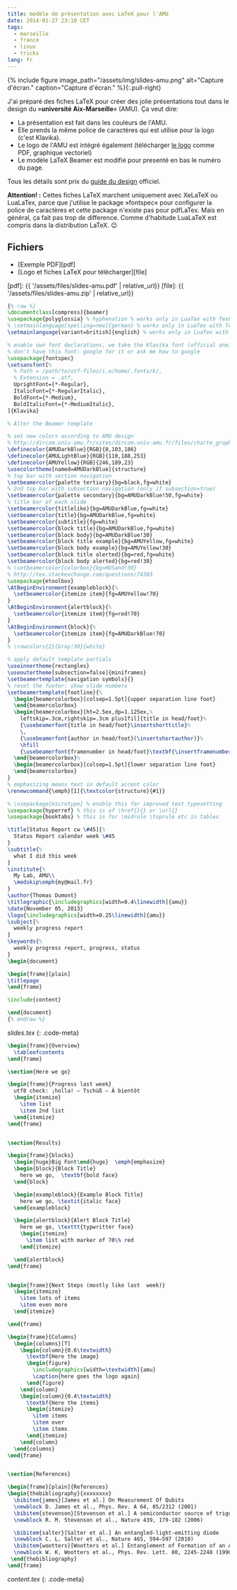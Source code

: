 ```yaml
---
title: modèle de présentation avec LaTeX pour l'AMU
date: 2014-01-27 23:10 CET
tags:
  - marseille
  - france
  - linux
  - tricks
lang: fr
---
```

{% include figure image_path="/assets/img/slides-amu.png" alt="Capture d'écran." caption="Capture d'écran." %}{:.pull-right}

J'ai préparé des fiches LaTeX pour créer des jolie présentations tout dans le
design du »**université Aix-Marseille**« (AMU). Ça veut dire:

 * La présentation est fait dans les couleurs de l'AMU.
 * Elle prends la même police de caractères qui est utilise pour la logo (c'est Klavika).
 * Le logo de l'AMU est intégré également (télécharger [le logo] comme PDF, graphique vectoriel)
 * Le modèle LaTeX Beamer est modifié pour presenté en bas le numéro du page.

Tous les détails sont prix du [guide du design] officiel.

**Attention! :** Cettes fiches LaTeX marchent uniquement avec XeLaTeX ou LuaLaTex,
parce que j'utilise le package »fontspec« pour configurer la police de caractères
et cette package n'existe pas pour pdfLaTex. Mais en général, ça fait pas trop
de difference. Comme d'habitude LuaLaTeX est compris dans la distribution LaTeX. :wink:

[le logo]: http://dircom.univ-amu.fr/sites/dircom.univ-amu.fr/files/amu.pdf
[guide du design]: http://dircom.univ-amu.fr/sites/dircom.univ-amu.fr/files/charte_graphique_generale_amu_0.pdf

<!--more-->

## Fichiers

 * [Exemple PDF][pdf]
 * [Logo et fiches LaTeX pour télécharger][file]

[pdf]: {{ '/assets/files/slides-amu.pdf' | relative_url}}
[file]: {{ '/assets/files/slides-amu.zip' | relative_url}}

~~~latex
{% raw %}
\documentclass[compress]{beamer}
\usepackage{polyglossia} % hyphenation % works only in LuaTex with TexLive '13
% \setmainlanguage[spelling=new]{german} % works only in LuaTex with TexLive '13
\setmainlanguage[variant=british]{english} % works only in LuaTex with TexLive '13

% enable own font declarations, we take the Klavika font (official one)
% don't have this font: google for it or ask me how to google
\usepackage{fontspec}
\setsansfont[%
  % Path = /path/to/otf-files/i.e/home/.fonts/k/,
  % Extension = .otf,
  UprightFont={*-Regular},      
  ItalicFont={*-RegularItalic},
  BoldFont={*-Medium},
  BoldItalicFont={*-MediumItalic},
]{Klavika}

% Alter the Beamer template

% set new colors according to AMU design
% http://dircom.univ-amu.fr/sites/dircom.univ-amu.fr/files/charte_graphique_generale_amu_0.pdf
\definecolor{AMUDarkBlue}{RGB}{0,103,186}
\definecolor{AMULightBlue}{RGB}{110,188,253}
\definecolor{AMUYellow}{RGB}{246,189,23}
\usecolortheme[named=AMUDarkBlue]{structure}
% top bar with section navigation
\setbeamercolor{palette tertiary}{bg=black,fg=white}
% 2nd top bar with subsection navigation (only if subsection=true)
\setbeamercolor{palette secondary}{bg=AMUDarkBlue!50,fg=white}
% title bar of each slide
\setbeamercolor{titlelike}{bg=AMUDarkBlue,fg=white}
\setbeamercolor{title}{bg=AMUDarkBlue,fg=white}
\setbeamercolor{subtitle}{fg=white}
\setbeamercolor{block title}{bg=AMUDarkBlue,fg=white}
\setbeamercolor{block body}{bg=AMUDarkBlue!30}
\setbeamercolor{block title example}{bg=AMUYellow,fg=white}
\setbeamercolor{block body example}{bg=AMUYellow!30}
\setbeamercolor{block title alerted}{bg=red,fg=white}
\setbeamercolor{block body alerted}{bg=red!30}
% \setbeamercolor{colorbox}{bg=HUSand!30}
% http://tex.stackexchange.com/questions/74303
\usepackage{etoolbox}
\AtBeginEnvironment{exampleblock}{%
  \setbeamercolor{itemize item}{fg=AMUYellow!70}
}
\AtBeginEnvironment{alertblock}{%
  \setbeamercolor{itemize item}{fg=red!70}
}
\AtBeginEnvironment{block}{%
  \setbeamercolor{itemize item}{fg=AMUDarkBlue!70}
}
% \rowcolors{2}{Gray!30}{white}

% apply default template partials
\useinnertheme{rectangles}
\useoutertheme[subsection=false]{miniframes}
\setbeamertemplate{navigation symbols}{}
% reset the footer: show slide numbers
\setbeamertemplate{footline}{%
  \begin{beamercolorbox}[colsep=1.5pt]{upper separation line foot}
  \end{beamercolorbox}
  \begin{beamercolorbox}[ht=2.5ex,dp=1.125ex,%
    leftskip=.3cm,rightskip=.3cm plus1fil]{title in head/foot}%
    {\usebeamerfont{title in head/foot}\insertshorttitle}%
    \,
    {\usebeamerfont{author in head/foot}(\insertshortauthor)}%
    \hfill
    {\usebeamerfont{framenumber in head/foot}\textbf{\insertframenumber}}%
  \end{beamercolorbox}%
  \begin{beamercolorbox}[colsep=1.5pt]{lower separation line foot}
  \end{beamercolorbox}
}
% emphasizing means text in default accent color
\renewcommand{\emph}[1]{\textcolor{structure}{#1}}

% \usepackage{microtype} % enable this for improved text typesetting
\usepackage{hyperref} % this is of \href{}{} or \url{}
\usepackage{booktabs} % this is for \midrule \toprule etc in tables

\title[Status Report cw \#45]{%
  Status Report calendar week \#45
}
\subtitle{%
  what I did this week
}
\institute{%
  My Lab, AMU\\
  \medskip\emph{my@mail.fr}
}
\author{Thomas Dumont}
\titlegraphic{\includegraphics[width=0.4\linewidth]{amu}}
\date{November 05, 2013}
\logo{\includegraphics[width=0.25\linewidth]{amu}}
\subject{%
  weekly progress report
}
\keywords{%
  weekly progress report, progress, status
}
\begin{document}

\begin{frame}[plain]
\titlepage
\end{frame}

\include{content}

\end{document}
{% endraw %}
~~~
*slides.tex*
{: .code-meta}

~~~latex
\begin{frame}{Overview}
  \tableofcontents
\end{frame}

\section{Here we go}

\begin{frame}{Progress last week}
  utf8 check: ¡holla! – Tschüß – À bientôt
  \begin{itemize}
    \item list
    \item 2nd list
  \end{itemize}
\end{frame}


\section{Results}

\begin{frame}{blocks}
  \begin{huge}Big Font\end{huge}  \emph{emphasize}
  \begin{block}{Block Title}
    here we go,  \textbf{bold face}
  \end{block}

  \begin{exampleblock}{Example Block Title}
    here we go, \textit{italic face}
  \end{exampleblock}

  \begin{alertblock}{Alert Block Title}
    here we go, \texttt{typwritter face}
    \begin{itemize}
      \item list with marker of 70\% red
    \end{itemize}

  \end{alertblock}
\end{frame}


\begin{frame}{Next Steps (mostly like last  week)}  
  \begin{itemize}
    \item lots of items
    \item even more
  \end{itemize}

\end{frame}

\begin{frame}{Columns}
  \begin{columns}[T]
    \begin{column}{0.6\textwidth}
      \textbf{Here the image}
      \begin{figure}
        \includegraphics[width=\textwidth]{amu}
        \caption{here goes the logo again}
      \end{figure}
    \end{column}
    \begin{column}{0.4\textwidth}
      \textbf{Here the items}
      \begin{itemize}
        \item items
        \item over
        \item items
      \end{itemize}
    \end{column}
  \end{columns}
\end{frame}


\section{References}

\begin{frame}[plain]{References}
\begin{thebibliography}{xxxxxxxx}
  \bibitem{james}[James et al.] On Measurement Of Qubits
  \newblock D. James et al., Phys. Rev. A 64, 05/2312 (2001)
  \bibitem{stevenson}[Stevenson et al.] A semiconductor source of triggered entangled photon pairs
  \newblock R. M. Stevenson et al., Nature 439, 179-182 (2006)

  \bibitem{salter}[Salter et al.] An entangled-light-emitting diode
  \newblock C. L. Salter et al., Nature 465, 594–597 (2010)
  \bibitem{wootters}[Wootters et al.] Entanglement of Formation of an Arbitrary State of Two Qubits
  \newblock W. K. Wootters et al., Phys. Rev. Lett. 80, 2245-2248 (1998)
 \end{thebibliography}
\end{frame}
~~~
*content.tex*
{: .code-meta}
